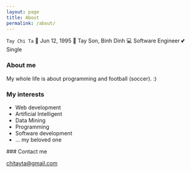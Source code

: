 ```yaml
---
layout: page
title: About
permalink: /about/
---
```



<code>Tay Chi Ta</code>
:birthday: Jun 12, 1995
:house_with_garden: Tay Son, Binh Dinh
:computer: Software Engineer
:two_hearts: Single

### About me

My whole life is about programming and football (soccer). :) 

### My interests

<ul>
  <li>Web development</li>
  <li>Artificial Intelligent</li>
  <li>Data Mining</li>
  <li>Programming</li>
  <li>Software development</li>
  <li>... my beloved one</li>
</ul>
### Contact me

[chitayta@gmail.com](mailto:chitayta@gmail.com)
